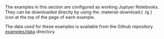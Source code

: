 The examples in this section are configured as working Juptyer Notebooks. They
can be downloaded directly by using the :material-download:{ .lg } icon at the top of the
page of each example.

The data used for these examples is available from the Github repository 
[examples/data](https://github.com/trhallam/segysak/tree/main/examples/data) directory.
